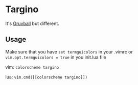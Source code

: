 # Targino

It's [Gruvball](https://github.com/mrwilford/gruvball) but different.

## Usage

Make sure that you have `set termguicolors` in your .vimrc or `vim.opt.termguicolors = true` in you init.lua file

vim:
`colorscheme targino`

lua:
`vim.cmd([[colorscheme targino]])`
